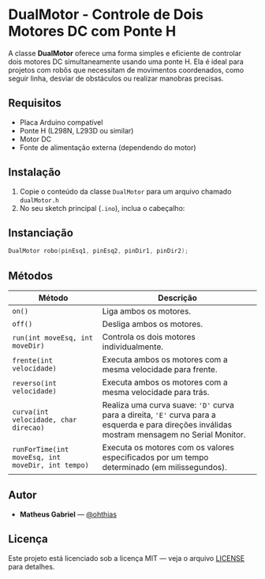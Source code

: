 # DualMotor - Controle de Dois Motores DC com Ponte H

A classe **DualMotor** oferece uma forma simples e eficiente de controlar dois motores DC simultaneamente usando uma ponte H. Ela é ideal para projetos com robôs que necessitam de movimentos coordenados, como seguir linha, desviar de obstáculos ou realizar manobras precisas.

## Requisitos

- Placa Arduino compatível
- Ponte H (L298N, L293D ou similar)
- Motor DC
- Fonte de alimentação externa (dependendo do motor)

## Instalação

1. Copie o conteúdo da classe `DualMotor` para um arquivo chamado `dualMotor.h`
2. No seu sketch principal (`.ino`), inclua o cabeçalho:

## Instanciação

```cpp
DualMotor robo(pinEsq1, pinEsq2, pinDir1, pinDir2);
```

## Métodos

| Método | Descrição |
| --- | --- |
| `on()` | Liga ambos os motores. |
| `off()` | Desliga ambos os motores. |
| `run(int moveEsq, int moveDir)` | Controla os dois motores individualmente. |
| `frente(int velocidade)` | Executa ambos os motores com a mesma velocidade para frente. |
| `reverso(int velocidade)` | Executa ambos os motores com a mesma velocidade para trás. |
| `curva(int velocidade, char direcao)` | Realiza uma curva suave: `'D'` curva para a direita, `'E'` curva para a esquerda e para direções inválidas mostram mensagem no Serial Monitor. |
| `runForTime(int moveEsq, int moveDir, int tempo)` | Executa os motores com os valores especificados por um tempo determinado (em milissegundos). |

## Autor

- **Matheus Gabriel** — [@ohthias](https://github.com/ohthias)

## Licença

Este projeto está licenciado sob a licença MIT — veja o arquivo [LICENSE](https://www.notion.so/makerbox-math/LICENSE) para detalhes.